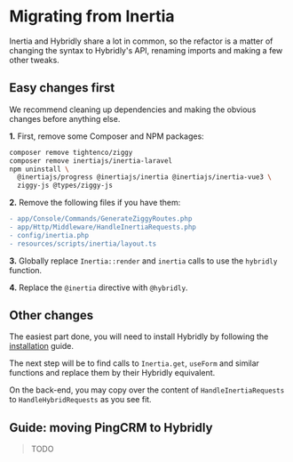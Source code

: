 # Migrating from Inertia

Inertia and Hybridly share a lot in common, so the refactor is a matter of changing the syntax to Hybridly's API, renaming imports and making a few other tweaks.

## Easy changes first

We recommend cleaning up dependencies and making the obvious changes before anything else.

**1.** First, remove some Composer and NPM packages:

```bash
composer remove tightenco/ziggy
composer remove inertiajs/inertia-laravel
npm uninstall \
  @inertiajs/progress @inertiajs/inertia @inertiajs/inertia-vue3 \
  ziggy-js @types/ziggy-js
```

**2.** Remove the following files if you have them:

```diff
- app/Console/Commands/GenerateZiggyRoutes.php
- app/Http/Middleware/HandleInertiaRequests.php
- config/inertia.php
- resources/scripts/inertia/layout.ts
```

**3.** Globally replace `Inertia::render` and `inertia` calls to use the `hybridly` function.

**4.** Replace the `@inertia` directive with `@hybridly`.

## Other changes

The easiest part done, you will need to install Hybridly by following the [installation](./installation.md) guide. 

The next step will be to find calls to `Inertia.get`, `useForm` and similar functions and replace them by their Hybridly equivalent.

On the back-end, you may copy over the content of `HandleInertiaRequests` to `HandleHybridRequests` as you see fit.


## Guide: moving PingCRM to Hybridly

> TODO
